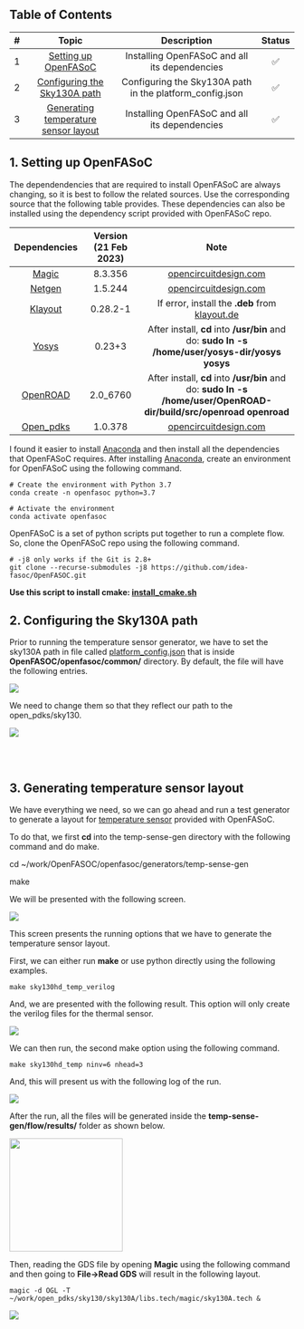 ## Table of Contents 
| #  |         Topic          |   Description        | Status
|:--:|:-------------------------:|:--------------------:|:-----:|
| 1  | [Setting up OpenFASoC]()      | Installing OpenFASoC and all its dependencies |:white_check_mark:|
| 2  | [Configuring the Sky130A path]()      | Configuring the Sky130A path in the platform_config.json |:white_check_mark:|
| 3  | [Generating temperature sensor layout]()      | Installing OpenFASoC and all its dependencies |:white_check_mark:|



## 1. Setting up OpenFASoC

The dependendencies that are required to install OpenFASoC are always changing, so it is best to follow the related sources. Use the corresponding source that the following table provides. These dependencies can also be installed using the dependency script provided with OpenFASoC repo.

|  Dependencies | Version (21 Feb 2023) |             Note                    |
|:-------------:|:----------------------:|:-----------------------------------:|
| [Magic](https://github.com/RTimothyEdwards/magic)  |8.3.356| [opencircuitdesign.com](http://opencircuitdesign.com/magic/index.html)|
| [Netgen](https://github.com/RTimothyEdwards/netgen)|1.5.244|[opencircuitdesign.com](http://opencircuitdesign.com/netgen/index.html)|
| [Klayout](https://github.com/KLayout/klayout)|0.28.2-1|If error, install the **.deb** from [klayout.de](https://www.klayout.de/build.html)|
| [Yosys](https://github.com/The-OpenROAD-Project/yosys)|0.23+3|After install, **cd** into **/usr/bin** and do: **sudo ln -s /home/user/yosys-dir/yosys yosys**|
| [OpenROAD](https://github.com/The-OpenROAD-Project/OpenROAD)|2.0_6760|After install, **cd** into **/usr/bin** and do: **sudo ln -s /home/user/OpenROAD-dir/build/src/openroad openroad**|
| [Open_pdks](https://github.com/RTimothyEdwards/open_pdks)|1.0.378|[opencircuitdesign.com](http://opencircuitdesign.com/open_pdks/)|

I found it easier to install [Anaconda](https://www.anaconda.com/products/distribution) and then install all the dependencies that OpenFASoC requires. After installing [Anaconda](https://www.anaconda.com/products/distribution), create an environment for OpenFASoC using the following command. 
```
# Create the environment with Python 3.7
conda create -n openfasoc python=3.7

# Activate the environment
conda activate openfasoc
```

OpenFASoC is a set of python scripts put together to run a complete flow. So, clone the OpenFASoC repo using the following command. 

```
# -j8 only works if the Git is 2.8+
git clone --recurse-submodules -j8 https://github.com/idea-fasoc/OpenFASOC.git
```

**Use this script to install cmake: [install_cmake.sh](./script/install_cmake.sh)** 

## **2. Configuring the Sky130A path**
Prior to running the temperature sensor generator, we have to set the sky130A path in file called [platform_config.json](https://github.com/idea-fasoc/OpenFASOC/blob/main/openfasoc/common/platform_config.json) that is inside **OpenFASOC/openfasoc/common/** directory. By default, the file will have the following entries.

<img src="./images/platform_config.jpg">

We need to change them so that they reflect our path to the open_pdks/sky130.

<img src="./images/platform_config1.jpg">


<br><br>

## **3. Generating temperature sensor layout**

We have everything we need, so we can go ahead and run a test generator to generate a layout for [temperature sensor](https://github.com/idea-fasoc/OpenFASOC/tree/main/openfasoc/generators/temp-sense-gen) provided with OpenFASoC.

To do that, we first **cd** into the temp-sense-gen directory with the following command and do make.

cd ~/work/OpenFASOC/openfasoc/generators/temp-sense-gen

make

We will be presented with the following screen. 

<img src="./images/openfasoc_welcome.jpg">

This screen presents the running options that we have to generate the temperature sensor layout. 

First, we can either run **make** or use python directly using the following examples. 

```
make sky130hd_temp_verilog
```

And, we are presented with the following result. This option will only create the verilog files for the thermal sensor.

<img src="./images/make_verilog.jpg">

We can then run, the second make option using the following command. 

```
make sky130hd_temp ninv=6 nhead=3
```

And, this will present us with the following log of the run. 

<img src="./images/make_sky130.jpg">

After the run, all the files will be generated inside the **temp-sense-gen/flow/results/** folder as shown below. 

<img width=200 src="./images/file_list.jpg">

Then, reading the GDS file by opening **Magic** using the following command and then going to **File->Read GDS** will result in the following layout.

```
magic -d OGL -T ~/work/open_pdks/sky130/sky130A/libs.tech/magic/sky130A.tech &
```

<img src="./images/temp_gds.jpg">